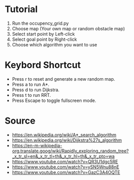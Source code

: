 # Tutorial
1. Run the occupency_grid.py
2. Choose map (Your own map or random obstacle map)
3. Select start point by Left-click
4. Select goal point by Right-click
5. Choose which algorithm you want to use

# Keybord Shortcut
- Press r to reset and generate a new random map.
- Press a to run A*.
- Press d to run Dijkstra.
- Press t to run RRT.
- Press Escape to toggle fullscreen mode.

# Source
- https://en.wikipedia.org/wiki/A*_search_algorithm
- https://en.wikipedia.org/wiki/Dijkstra%27s_algorithm
- https://en-m-wikipedia-org.translate.goog/wiki/Rapidly_exploring_random_tree?_x_tr_sl=en&_x_tr_tl=th&_x_tr_hl=th&_x_tr_pto=wa
- https://www.youtube.com/watch?v=QR3U1dgc5RE
- https://www.youtube.com/watch?v=ySN5Wnu88nE
- https://www.youtube.com/watch?v=GazC3A4OQTE
